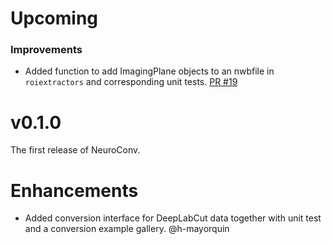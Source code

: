 # Upcoming

### Improvements
* Added function to add ImagingPlane objects to an nwbfile in `roiextractors` and corresponding unit tests. [PR #19](https://github.com/catalystneuro/neuroconv/pull/19)


# v0.1.0

The first release of NeuroConv.

# Enhancements
* Added conversion interface for DeepLabCut data together with unit test and a conversion example gallery. @h-mayorquin
